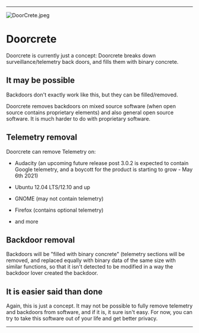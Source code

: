 
***

![DoorCrete.jpeg](/DoorCrete.jpeg)

# Doorcrete
Doorcrete is currently just a concept: Doorcrete breaks down surveillance/telemetry back doors, and fills them with binary concrete.

## It may be possible

Backdoors don't exactly work like this, but they can be filled/removed.

Doorcrete removes backdoors on mixed source software (when open source contains proprietary elements) and also general open source software. It is much harder to do with proprietary software.

## Telemetry removal

Doorcrete can remove Telemetry on:

* Audacity (an upcoming future release post 3.0.2 is expected to contain Google telemetry, and a boycott for the product is starting to grow - May 6th 2021)

* Ubuntu 12.04 LTS/12.10 and up

* GNOME (may not contain telemetry)

* Firefox (contains optional telemetry)

* and more

## Backdoor removal

Backdoors will be "filled with binary concrete" (telemetry sections will be removed, and replaced equally with binary data of the same size with similar functions, so that it isn't detected to be modified in a way the backdoor lover created the backdoor.

## It is easier said than done

Again, this is just a concept. It may not be possible to fully remove telemetry and backdoors from software, and if it is, it sure isn't easy. For now, you can try to take this software out of your life and get better privacy.

***
